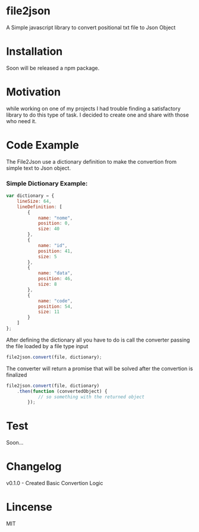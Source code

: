 # file2json
A Simple javascript library to convert positional txt file to Json Object

# Installation

Soon will be released a npm package.
<!-- With [npm](https://www.npmjs.com/) do:

```
npm install file2json
``` -->

# Motivation
while working on one of my projects I had trouble finding a satisfactory library to do this type of task.
I decided to create one and share with those who need it.

# Code Example
The File2Json use a dictionary definition to make the convertion from simple text to Json object.


### Simple Dictionary Example:
```javascript
var dictionary = {
    lineSize: 64,
    lineDefinition: [
        {
            name: "nome",
            position: 0,
            size: 40
        },
        {
            name: "id",
            position: 41,
            size: 5
        },
        {
            name: "data",
            position: 46,
            size: 8
        },
        {
            name: "code",
            position: 54,
            size: 11
        }
    ]
};
```

After defining the dictionary all you have to do is call the converter passing the file loaded by a file type input

```javascript
file2json.convert(file, dictionary);
```

The converter will return a promise that will be solved after the convertion is finalized

```javascript
file2json.convert(file, dictionary)
    .then(function (convertedObject) {
            // so something with the returned object
        });
```

# Test
Soon...

# Changelog
v0.1.0 - Created Basic Convertion Logic

# Lincense
MIT